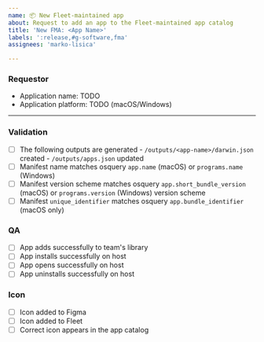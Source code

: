 ```yaml
---
name: 📦 New Fleet-maintained app
about: Request to add an app to the Fleet-maintained app catalog
title: 'New FMA: <App Name>'
labels: ':release,#g-software,fma'
assignees: 'marko-lisica'

---
```


### Requestor

- Application name: TODO
- Application platform: TODO (macOS/Windows)

---

### Validation

- [ ] The following outputs are generated
        - `/outputs/<app-name>/darwin.json` created
        - `/outputs/apps.json` updated
- [ ] Manifest name matches osquery `app.name` (macOS) or `programs.name` (Windows)
- [ ] Manifest version scheme matches osquery `app.short_bundle_version` (macOS) or `programs.version` (Windows) version scheme
- [ ] Manifest `unique_identifier` matches osquery `app.bundle_identifier` (macOS only)

### QA

- [ ] App adds successfully to team's library
- [ ] App installs successfully on host
- [ ] App opens successfully on host
- [ ] App uninstalls successfully on host

### Icon

- [ ] Icon added to Figma
- [ ] Icon added to Fleet
- [ ] Correct icon appears in the app catalog